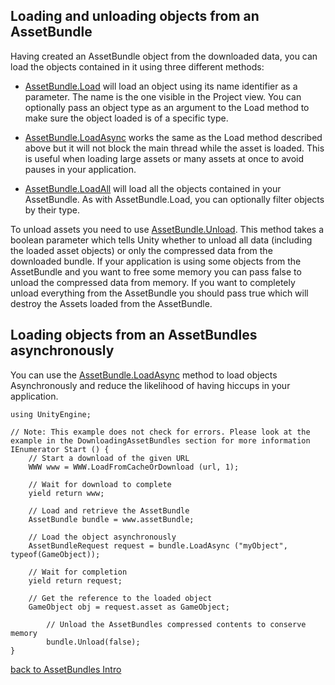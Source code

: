 Loading and unloading objects from an AssetBundle
-------------------------------------------------


Having created an AssetBundle object from the downloaded data, you can load the objects contained in it using three different methods: 

* [AssetBundle.Load](ScriptRef:AssetBundle.Load.html) will load an object using its name identifier as a parameter. The name is the one visible in the Project view. You can optionally pass an object type as an argument to the Load method to make sure the object loaded is of a specific type.

* [AssetBundle.LoadAsync](ScriptRef:AssetBundle.LoadAsync.html) works the same as the Load method described above but it will not block the main thread while the asset is loaded. This is useful when loading large assets or many assets at once to avoid pauses in your application.

* [AssetBundle.LoadAll](ScriptRef:AssetBundle.LoadAll.html) will load all the objects contained in your AssetBundle. As with AssetBundle.Load, you can optionally filter objects by their type.


To unload assets you need to use [AssetBundle.Unload](ScriptRef:AssetBundle.Unload.html). This method takes a boolean parameter which tells Unity whether to unload all data (including the loaded asset objects) or only the compressed data from the downloaded bundle. If your application is using some objects from the AssetBundle and you want to free some memory you can pass false to unload the compressed data from memory. If you want to completely unload everything from the AssetBundle you should pass true which will destroy the Assets loaded from the AssetBundle.

Loading objects from an AssetBundles asynchronously
---------------------------------------------------


You can use the [AssetBundle.LoadAsync](ScriptRef:AssetBundle.LoadAsync.html) method to load objects Asynchronously and reduce the likelihood of having hiccups in your application.

````
using UnityEngine;

// Note: This example does not check for errors. Please look at the example in the DownloadingAssetBundles section for more information
IEnumerator Start () {
	// Start a download of the given URL
	WWW www = WWW.LoadFromCacheOrDownload (url, 1);

	// Wait for download to complete
	yield return www;

	// Load and retrieve the AssetBundle
	AssetBundle bundle = www.assetBundle;

	// Load the object asynchronously
	AssetBundleRequest request = bundle.LoadAsync ("myObject", typeof(GameObject));

	// Wait for completion
	yield return request;

	// Get the reference to the loaded object
	GameObject obj = request.asset as GameObject;

        // Unload the AssetBundles compressed contents to conserve memory
        bundle.Unload(false);
}
````

[back to AssetBundles Intro](AssetBundlesIntro.md)
